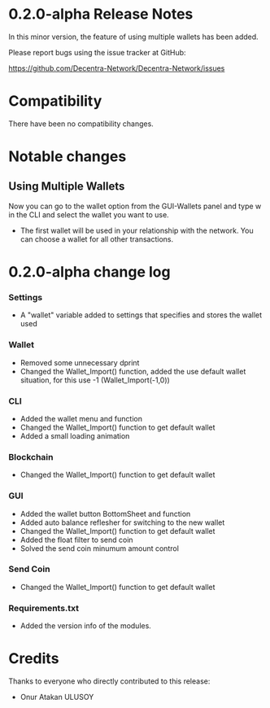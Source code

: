 0.2.0-alpha Release Notes
====================

In this minor version, the feature of using multiple wallets has been added.

Please report bugs using the issue tracker at GitHub:

  <https://github.com/Decentra-Network/Decentra-Network/issues>

Compatibility
==============

There have been no compatibility changes.

Notable changes
===============

## Using Multiple Wallets

Now you can go to the wallet option from the GUI-Wallets panel 
and type w in the CLI and select the wallet you want to use.

* The first wallet will be used in your relationship with the network. You can choose a wallet for all other transactions.

0.2.0-alpha change log
=================

### Settings
- A "wallet" variable added to settings that specifies and stores the wallet used

### Wallet
- Removed some unnecessary dprint
- Changed the Wallet_Import() function, added the use default wallet situation, for this use -1 (Wallet_Import(-1,0))

### CLI
- Added the wallet menu and function
- Changed the Wallet_Import() function to get default wallet 
- Added a small loading animation

### Blockchain
- Changed the Wallet_Import() function to get default wallet  

### GUI
- Added the wallet button BottomSheet and function
- Added auto balance reflesher for switching to the new wallet
- Changed the Wallet_Import() function to get default wallet  
- Added the float filter to send coin
- Solved the send coin minumum amount control

### Send Coin
- Changed the Wallet_Import() function to get default wallet  

### Requirements.txt
- Added the version info of the modules.

Credits
=======

Thanks to everyone who directly contributed to this release:

- Onur Atakan ULUSOY
